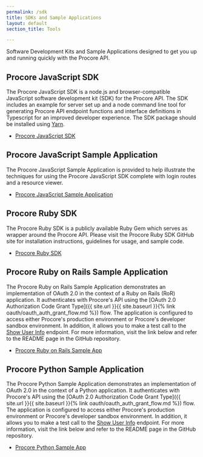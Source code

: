 ```yaml
---
permalink: /sdk
title: SDKs and Sample Applications
layout: default
section_title: Tools

---
```


Software Development Kits and Sample Applications designed to get you up and running quickly with the Procore API.

## Procore JavaScript SDK

The Procore JavaScript SDK is a node.js and browser-compatible JavaScript software development kit (SDK) for the Procore API.
The SDK includes an example for server set up and a node command line tool for generating Procore API endpoint functions and interface definitions in Typescript for an improved developer experience.
The SDK package should be installed using [Yarn](https://yarnpkg.com/en/).

- [Procore JavaScript SDK](https://github.com/procore/js-sdk)

## Procore JavaScript Sample Application

The Procore JavaScript Sample Application is provided to help illustrate the techniques for using the Procore JavaScript SDK complete with login routes and a resource viewer.

- [Procore JavaScript Sample Application](https://github.com/procore/js-sdk-sample-app)

## Procore Ruby SDK

The Procore Ruby SDK is a publicly available Ruby Gem which serves as wrapper around the Procore API.
Please visit the Procore Ruby SDK GitHub site for installation instructions, guidelines for usage, and sample code.

- [Procore Ruby SDK](https://github.com/procore/ruby-sdk)

## Procore Ruby on Rails Sample Application

The Procore Ruby on Rails Sample Application demonstrates an implementation of OAuth 2.0 in the context of a Ruby on Rails (RoR) application.
It authenticates with Procore's API using the [OAuth 2.0 Authorization Code Grant Type]({{ site.url }}{{ site.baseurl }}{% link oauth/oauth_auth_grant_flow.md %}) flow.
The application is configured to access either Procore's production environment or Procore's developer sandbox environment.
In addition, it allows you to make a test call to the [Show User Info](https://developers.procore.com/reference/me) endpoint.
For more information, visit the link below and refer to the README page in the GitHub repository.

- [Procore Ruby on Rails Sample App](https://github.com/procore/Procore-Sample-ROR)

## Procore Python Sample Application

The Procore Python Sample Application demonstrates an implementation of OAuth 2.0 in the context of a Python application.
It authenticates with Procore's API using the [OAuth 2.0 Authorization Code Grant Type]({{ site.url }}{{ site.baseurl }}{% link oauth/oauth_auth_grant_flow.md %}) flow.
The application is configured to access either Procore's production environment or Procore's developer sandbox environment.
In addition, it allows you to make a test call to the [Show User Info](https://developers.procore.com/reference/me) endpoint.
For more information, visit the link below and refer to the README page in the GitHub repository.

- [Procore Python Sample App](https://github.com/procore/Procore-Sample-Python)
